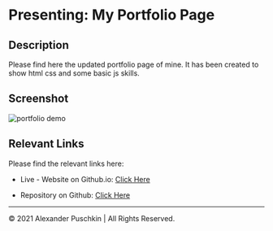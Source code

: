 # Presenting: My Portfolio Page

## Description

Please find here the updated portfolio page of mine. It has been created to show html css and some basic js skills.


## Screenshot

![portfolio demo](./img/portfoliopage.png)


## Relevant Links

Please find the relevant links here:

* Live - Website on Github.io: [Click Here](https://alexanderpuschkinberlin.github.io/my-portfolio-2021/)

* Repository on Github: [Click Here](https://github.com/alexanderpuschkinberlin/my-portfolio-2021)


- - -
© 2021 Alexander Puschkin | All Rights Reserved.